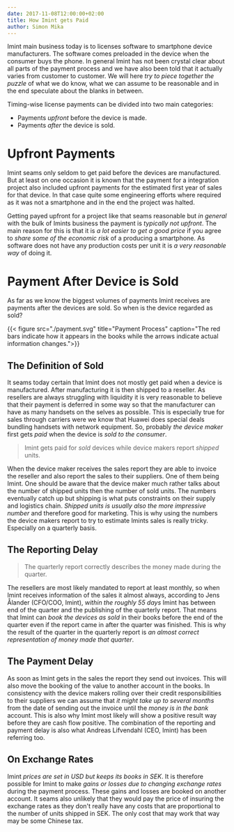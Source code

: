 ```yaml
---
date: 2017-11-08T12:00:00+02:00
title: How Imint gets Paid
author: Simon Mika
---
```

Imint main business today is to licenses software to smartphone device manufacturers. The software comes preloaded in the device when the consumer buys the phone. In general Imint has not been crystal clear about all parts of the payment process and we have also been told that it actually varies from customer to customer. We will here _try to piece together the puzzle_ of what we do know, what we can assume to be reasonable and in the end speculate about the blanks in between.

Timing-wise license payments can be divided into two main categories:

* Payments _upfront_ before the device is made.
* Payments _after_ the device is sold.

# Upfront Payments

Imint seams only seldom to get paid before the devices are manufactured. But at least on one occasion it is known that the payment for a integration project also included upfront payments for the estimated first year of sales for that device. In that case quite some engineering efforts where required as it was not a smartphone and in the end the project was halted.

Getting payed upfront for a project like that seams reasonable but _in general_ with the bulk of Imints business the payment is _typically not upfront_. The main reason for this is that it is _a lot easier to get a good price_ if you agree to _share some of the economic risk_ of a producing a smartphone. As software does not have any production costs per unit it is _a very reasonable way_ of doing it.

# Payment After Device is Sold

As far as we know the biggest volumes of payments Imint receives are payments after the devices are sold. So when is the device regarded as sold?

{{< figure src="./payment.svg" title="Payment Process" caption="The red bars indicate how it appears in the books while the arrows indicate actual information changes.">}}

## The Definition of Sold

It seams today certain that Imint does not mostly get paid when a device is manufactured. After manufacturing it is then shipped to a reseller. As resellers are always struggling with liquidity it is very reasonable to believe that their payment is deferred in some way so that the manufacturer can have as many handsets on the selves as possible. This is especially true for sales through carriers were we know that Huawei does special deals bundling handsets with network equipment. So, probably _the device maker_ first gets _paid_ when the device is _sold to the consumer_.

> Imint gets paid for _sold_ devices while device makers report _shipped_ units.

When the device maker receives the sales report they are able to invoice the reseller and also report the sales to their suppliers. One of them being Imint. One should be aware that the device maker much rather talks about the number of shipped units then the number of sold units. The numbers eventually catch up but shipping is what puts constraints on their supply and logistics chain. _Shipped units is usually also the more impressive number_ and therefore good for marketing. This is why using the numbers the device makers report to try to estimate Imints sales is really tricky. Especially on a quarterly basis.

## The Reporting Delay

> The quarterly report correctly describes the money made during the quarter.

The resellers are most likely mandated to report at least monthly, so when Imint receives information of the sales it almost always, according to Jens Ålander (CFO/COO, Imint), _within the roughly 55 days_ Imint has between end of the quarter and the publishing of the quarterly report. That means that Imint can _book the devices as sold_ in their books before the end of the quarter even if the report came in after the quarter was finished. This is why the result of the quarter in the quarterly report is _an almost correct representation of money made that quarter_.

## The Payment Delay

As soon as Imint gets in the sales the report they send out invoices. This will also move the booking of the value to another account in the books. In consistency with the device makers rolling over their credit responsibilities to their suppliers we can assume that _it might take up to several months_ from the date of sending out the invoice until the _money is in the bank_ account. This is also why Imint most likely will show a positive result way before they are cash flow positive. The combination of the reporting and payment delay is also what Andreas Lifvendahl (CEO, Imint) has been referring too.

## On Exchange Rates

Imint _prices are set in USD but keeps its books in SEK_. It is therefore possible for Imint to make _gains or losses due to changing exchange rates_ during the payment process. These gains and losses are booked on another account. It seams also unlikely that they would pay the price of insuring the exchange rates as they don't really have any costs that are proportional to the number of units shipped in SEK. The only cost that may work that way may be some Chinese tax.
